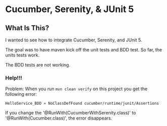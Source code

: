 # Cucumber, Serenity, & JUnit 5


## What Is This?

I wanted to see how to integrate Cucumber, Serenity, and JUnit 5.  

The goal was to have maven kick off the unit tests and BDD test. So far, the units tests work.

The BDD tests are not working.

### Help!!!

Problem: When you run `mvn clean verify` on this project you get the following error:

`HelloService_BDD » NoClassDefFound cucumber/runtime/junit/Assertions`

If you change the '@RunWith(CucumberWithSerenity.class)' to '@RunWith(Cucumber.class)', the error disappears.

